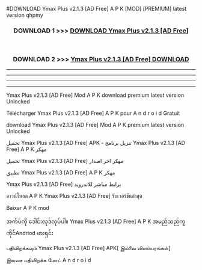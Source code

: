 #DOWNLOAD Ymax Plus v2.1.3  [AD Free] A P K [MOD] [PREMIUM] latest version qhpmy



<div align="center">

<h3>DOWNLOAD 1 >>> <a href="https://teeasianyam.web.app?sq=Ymax Plus v2.1.3  [AD Free]">DOWNLOAD Ymax Plus v2.1.3  [AD Free] </a></h3><br>

<h3>DOWNLOAD 2 >>> <a href="https://teeasianyam.web.app?sq=Ymax Plus v2.1.3  [AD Free] ">Ymax Plus v2.1.3  [AD Free]  DOWNLOAD </a></h3>

</div>


----------------------------------------------------------

----------------------------------------------------------

----------------------------------------------------------

----------------------------------------------------------


Ymax Plus v2.1.3  [AD Free]  Mod A P K download premium latest version Unlocked

Télécharger Ymax Plus v2.1.3  [AD Free]  A P K pour A n d r o i d Gratuit

download Ymax Plus v2.1.3  [AD Free]  Mod A P K premium latest version Unlocked

تحميل Ymax Plus v2.1.3  [AD Free]  APK - تنزيل برنامج Ymax Plus v2.1.3  [AD Free]  A P K مهكر

تحميل Ymax Plus v2.1.3  [AD Free]  مهكر اخر اصدار

تطبيق Ymax Plus v2.1.3  [AD Free]  A P K مهكر

Ymax Plus v2.1.3  [AD Free]  برابط مباشر للاندرويد

ดาวน์โหลด A P K Ymax Plus v2.1.3  [AD Free]  รับเวอร์ชันล่าสุด

Baixar A P K mod

အက်ပ်ကို ဒေါင်းလုဒ်လုပ်ပါ။ Ymax Plus v2.1.3  [AD Free]  A P K အမည်သည်ကူကိုင်Andriod ဗားရှင်း

பதிவிறக்கவும் Ymax Plus v2.1.3  [AD Free]  APK[ இல்லை விளம்பரங்கள்] 
 
இலவச பதிவிறக்க மோட் A n d r o i d



